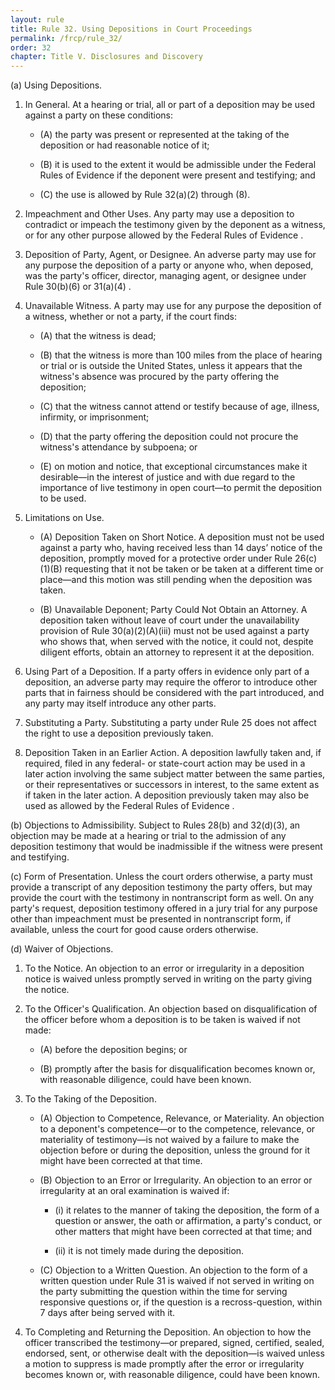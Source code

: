 ```yaml
---
layout: rule
title: Rule 32. Using Depositions in Court Proceedings
permalink: /frcp/rule_32/
order: 32
chapter: Title V. Disclosures and Discovery
---
```


(a) Using Depositions.


1. In General. At a hearing or trial, all or part of a deposition may be used against a party on these conditions:


    - (A) the party was present or represented at the taking of the deposition or had reasonable notice of it;


    - (B) it is used to the extent it would be admissible under the Federal Rules of Evidence if the deponent were present and testifying; and


    - (C) the use is allowed by Rule 32(a)(2) through (8).


2. Impeachment and Other Uses. Any party may use a deposition to contradict or impeach the testimony given by the deponent as a witness, or for any other purpose allowed by the Federal Rules of Evidence .


3. Deposition of Party, Agent, or Designee. An adverse party may use for any purpose the deposition of a party or anyone who, when deposed, was the party's officer, director, managing agent, or designee under Rule 30(b)(6) or 31(a)(4) .


4. Unavailable Witness. A party may use for any purpose the deposition of a witness, whether or not a party, if the court finds:


    - (A) that the witness is dead;


    - (B) that the witness is more than 100 miles from the place of hearing or trial or is outside the United States, unless it appears that the witness's absence was procured by the party offering the deposition;


    - (C) that the witness cannot attend or testify because of age, illness, infirmity, or imprisonment;


    - (D) that the party offering the deposition could not procure the witness's attendance by subpoena; or


    - (E) on motion and notice, that exceptional circumstances make it desirable—in the interest of justice and with due regard to the importance of live testimony in open court—to permit the deposition to be used.


5. Limitations on Use.


    - (A) Deposition Taken on Short Notice. A deposition must not be used against a party who, having received less than 14 days’ notice of the deposition, promptly moved for a protective order under Rule 26(c)(1)(B) requesting that it not be taken or be taken at a different time or place—and this motion was still pending when the deposition was taken.


    - (B) Unavailable Deponent; Party Could Not Obtain an Attorney. A deposition taken without leave of court under the unavailability provision of Rule 30(a)(2)(A)(iii) must not be used against a party who shows that, when served with the notice, it could not, despite diligent efforts, obtain an attorney to represent it at the deposition.


6. Using Part of a Deposition. If a party offers in evidence only part of a deposition, an adverse party may require the offeror to introduce other parts that in fairness should be considered with the part introduced, and any party may itself introduce any other parts.


7. Substituting a Party. Substituting a party under Rule 25 does not affect the right to use a deposition previously taken.


8. Deposition Taken in an Earlier Action. A deposition lawfully taken and, if required, filed in any federal- or state-court action may be used in a later action involving the same subject matter between the same parties, or their representatives or successors in interest, to the same extent as if taken in the later action. A deposition previously taken may also be used as allowed by the Federal Rules of Evidence .


(b) Objections to Admissibility. Subject to Rules 28(b) and 32(d)(3), an objection may be made at a hearing or trial to the admission of any deposition testimony that would be inadmissible if the witness were present and testifying.


(c) Form of Presentation. Unless the court orders otherwise, a party must provide a transcript of any deposition testimony the party offers, but may provide the court with the testimony in nontranscript form as well. On any party's request, deposition testimony offered in a jury trial for any purpose other than impeachment must be presented in nontranscript form, if available, unless the court for good cause orders otherwise.


(d) Waiver of Objections.


1. To the Notice. An objection to an error or irregularity in a deposition notice is waived unless promptly served in writing on the party giving the notice.


2. To the Officer's Qualification. An objection based on disqualification of the officer before whom a deposition is to be taken is waived if not made:


    - (A) before the deposition begins; or


    - (B) promptly after the basis for disqualification becomes known or, with reasonable diligence, could have been known.


3. To the Taking of the Deposition.


    - (A) Objection to Competence, Relevance, or Materiality. An objection to a deponent's competence—or to the competence, relevance, or materiality of testimony—is not waived by a failure to make the objection before or during the deposition, unless the ground for it might have been corrected at that time.


    - (B) Objection to an Error or Irregularity. An objection to an error or irregularity at an oral examination is waived if:


        - (i) it relates to the manner of taking the deposition, the form of a question or answer, the oath or affirmation, a party's conduct, or other matters that might have been corrected at that time; and


        - (ii) it is not timely made during the deposition.


    - (C) Objection to a Written Question. An objection to the form of a written question under Rule 31 is waived if not served in writing on the party submitting the question within the time for serving responsive questions or, if the question is a recross-question, within 7 days after being served with it.


4. To Completing and Returning the Deposition. An objection to how the officer transcribed the testimony—or prepared, signed, certified, sealed, endorsed, sent, or otherwise dealt with the deposition—is waived unless a motion to suppress is made promptly after the error or irregularity becomes known or, with reasonable diligence, could have been known.
